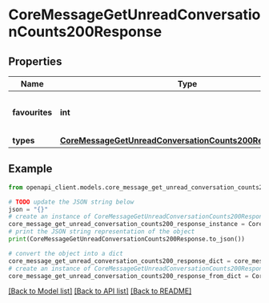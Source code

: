 # CoreMessageGetUnreadConversationCounts200Response


## Properties

Name | Type | Description | Notes
------------ | ------------- | ------------- | -------------
**favourites** | **int** | Total number of unread favourite conversations | [default to null]
**types** | [**CoreMessageGetUnreadConversationCounts200ResponseTypes**](CoreMessageGetUnreadConversationCounts200ResponseTypes.md) |  | 

## Example

```python
from openapi_client.models.core_message_get_unread_conversation_counts200_response import CoreMessageGetUnreadConversationCounts200Response

# TODO update the JSON string below
json = "{}"
# create an instance of CoreMessageGetUnreadConversationCounts200Response from a JSON string
core_message_get_unread_conversation_counts200_response_instance = CoreMessageGetUnreadConversationCounts200Response.from_json(json)
# print the JSON string representation of the object
print(CoreMessageGetUnreadConversationCounts200Response.to_json())

# convert the object into a dict
core_message_get_unread_conversation_counts200_response_dict = core_message_get_unread_conversation_counts200_response_instance.to_dict()
# create an instance of CoreMessageGetUnreadConversationCounts200Response from a dict
core_message_get_unread_conversation_counts200_response_from_dict = CoreMessageGetUnreadConversationCounts200Response.from_dict(core_message_get_unread_conversation_counts200_response_dict)
```
[[Back to Model list]](../README.md#documentation-for-models) [[Back to API list]](../README.md#documentation-for-api-endpoints) [[Back to README]](../README.md)


